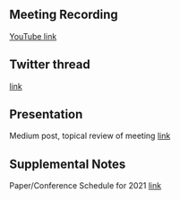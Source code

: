 ## Meeting Recording

[YouTube link](https://www.youtube.com/watch?v=bUQDJJ6ABpM&feature=emb_logo)

## Twitter thread

[link](https://twitter.com/Orthogonal_Lab/status/1358156262878433286)

## Presentation

Medium post, topical review of meeting  [link]()

## Supplemental Notes

Paper/Conference Schedule for 2021 [link](https://docs.google.com/spreadsheets/d/1T5qIQRJy-k0EgprmNKdrZFeU9SPNcbyksJ1_1ZNWU7Y/edit#gid=0)
